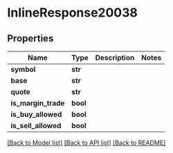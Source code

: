 # InlineResponse20038

## Properties
Name | Type | Description | Notes
------------ | ------------- | ------------- | -------------
**symbol** | **str** |  | 
**base** | **str** |  | 
**quote** | **str** |  | 
**is_margin_trade** | **bool** |  | 
**is_buy_allowed** | **bool** |  | 
**is_sell_allowed** | **bool** |  | 

[[Back to Model list]](../README.md#documentation-for-models) [[Back to API list]](../README.md#documentation-for-api-endpoints) [[Back to README]](../README.md)

